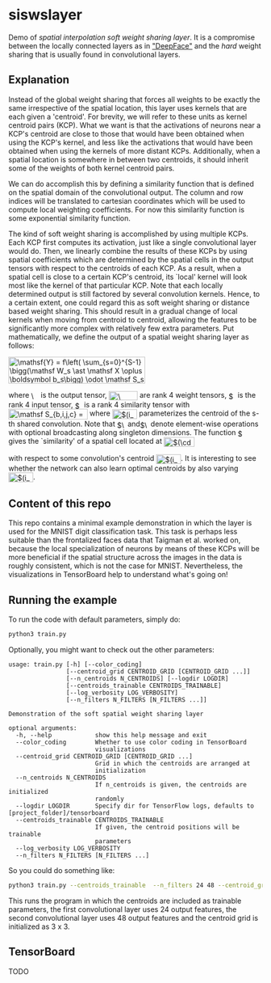 # siswslayer
Demo of _spatial interpolation soft weight sharing layer_. 
It is a compromise between the locally connected layers as in ["DeepFace"](https://research.fb.com/wp-content/uploads/2016/11/deepface-closing-the-gap-to-human-level-performance-in-face-verification.pdf) 
and the _hard_ weight sharing that is usually found in 
convolutional layers.

## Explanation
Instead of the global weight sharing that forces all weights to be exactly the same irrespective of the
spatial location, this layer uses kernels that are each given a 'centroid'. For brevity, we will refer to these units as
kernel centroid pairs (KCP). What we want is that 
the activations of neurons near a KCP's centroid are close to those that would have been obtained when using
the KCP's kernel, and less like the activations that would have been obtained when using the kernels of more distant 
KCPs. Additionally, when a spatial location is somewhere in between two centroids, it should inherit some of
the weights of both kernel centroid pairs.

We can do accomplish this by defining a similarity function that is defined on the spatial domain of the convolutional
output. The column and row indices will be translated to cartesian coordinates which will be used to compute local 
weighting coefficients. For now this similarity function is some exponential similarity function.

The kind of soft weight sharing is accomplished by using multiple KCPs. Each KCP first computes 
its activation, just like a single convolutional layer would do. Then, we linearly combine the 
results of these KCPs by using spatial 
coefficients which are determined by the spatial cells in the output tensors with respect 
to the centroids of each KCP. As a result, when a spatial cell is close to a 
certain KCP's centroid, its `local' kernel will look most like the kernel of that 
particular KCP. Note that each locally determined output is still factored by 
several convolution kernels. Hence, to a certain extent, one could regard this as soft weight 
sharing or distance based weight sharing. This should result in a gradual change of local 
kernels when moving from centroid to centroid, allowing the features to be significantly 
more complex with relatively few extra parameters. Put mathematically, we define the output 
of a spatial weight sharing layer as follows:

 <img src="http://www.sciweavers.org/tex2img.php?eq=%5Cmathsf%7BY%7D%20%3D%20f%5Cleft%28%20%5Csum_%7Bs%3D0%7D%5E%7BS-1%7D%20%5Cbigg%28%5Cmathsf%20W_s%20%20%5Cast%20%5Cmathsf%20X%20%5Coplus%20%5Cboldsymbol%20b_s%5Cbigg%29%20%5Codot%20%5Cmathsf%20S_s%20%5Cright%29%2C&bc=White&fc=Black&im=jpg&fs=12&ff=arev&edit=0" align="center" border="0" alt="\mathsf{Y} = f\left( \sum_{s=0}^{S-1} \bigg(\mathsf W_s  \ast \mathsf X \oplus \boldsymbol b_s\bigg) \odot \mathsf S_s \right)," width="271" height="53" />

where <img src="http://www.sciweavers.org/tex2img.php?eq=%5Cmathsf%20Y&bc=White&fc=Black&im=jpg&fs=12&ff=arev&edit=0" align="center" border="0" alt="\mathsf Y" width="15" height="15" /> is the output tensor, 
<img src="http://www.sciweavers.org/tex2img.php?eq=%5C%7B%5Cmathsf%20W_s%5C%7D_s&bc=White&fc=Black&im=jpg&fs=12&ff=arev&edit=0" align="center" border="0" alt="\{\mathsf W_s\}_s" width="57" height="18" />  are rank 4 weight 
tensors, 
<img src="http://www.sciweavers.org/tex2img.php?eq=%24%5Cmathsf%20X%24&bc=White&fc=Black&im=jpg&fs=12&ff=arev&edit=0" align="center" border="0" alt="$\mathsf X$" width="14" height="14" />
is the rank 4 input tensor,
<img src="http://www.sciweavers.org/tex2img.php?eq=%24%5Cmathsf%20X%24&bc=White&fc=Black&im=jpg&fs=12&ff=arev&edit=0" align="center" border="0" alt="$\mathsf X$" width="14" height="14" />
is a rank 4 similarity tensor 
with <img src="http://www.sciweavers.org/tex2img.php?eq=%5Cmathsf%20S_%7Bb%2Ci%2Cj%2Cc%7D%20%3D%20%5Cmathcal%20S%28i%2Cj%2Ci_s%2Cj_s%29&bc=White&fc=Black&im=jpg&fs=12&ff=arev&edit=0" align="center" border="0" alt="\mathsf S_{b,i,j,c} = \mathcal S(i,j,i_s,j_s)" width="157" height="21" />
where <img src="http://www.sciweavers.org/tex2img.php?eq=%24%28i_s%2C%20j_s%29%24&bc=White&fc=Black&im=jpg&fs=12&ff=arev&edit=0" align="center" border="0" alt="$(i_s, j_s)$" width="49" height="19" />
parameterizes the 
centroid of the s-th shared convolution. Note that 
 <img src="http://www.sciweavers.org/tex2img.php?eq=%24%5Coplus%24%20&bc=White&fc=Black&im=jpg&fs=12&ff=arev&edit=0" align="center" border="0" alt="$\oplus$ " width="17" height="14" />
 and<img src="http://www.sciweavers.org/tex2img.php?eq=%24%5Codot%24&bc=White&fc=Black&im=jpg&fs=12&ff=arev&edit=0" align="center" border="0" alt="$\odot$" width="17" height="14" />
 denote 
element-wise operations with optional broadcasting along singleton dimensions. The 
function <img src="http://www.sciweavers.org/tex2img.php?eq=%24%5Cmathcal%20S%24&bc=White&fc=Black&im=jpg&fs=12&ff=arev&edit=0" align="center" border="0" alt="$\mathcal S$" width="14" height="14" />
gives the `similarity' of a spatial cell located at 
<img src="http://www.sciweavers.org/tex2img.php?eq=%20%24%28%5Ccdot%2Ci%2Cj%2C%5Ccdot%29%24&bc=White&fc=Black&im=jpg&fs=12&ff=arev&edit=0" align="center" border="0" alt=" $(\cdot,i,j,\cdot)$" width="61" height="19" />

with respect to some convolution's centroid 
<img src="http://www.sciweavers.org/tex2img.php?eq=%24%28i_s%2C%20j_s%29%24&bc=White&fc=Black&im=jpg&fs=12&ff=arev&edit=0" align="center" border="0" alt="$(i_s, j_s)$" width="49" height="19" />. 
It is interesting to see whether the network can also learn optimal centroids by also varying <img src="http://www.sciweavers.org/tex2img.php?eq=%24%28i_s%2C%20j_s%29%24&bc=White&fc=Black&im=jpg&fs=12&ff=arev&edit=0" align="center" border="0" alt="$(i_s, j_s)$" width="49" height="19" />.

## Content of this repo
This repo contains a minimal example demonstration in which the layer is used for the MNIST digit classification task. 
This task is perhaps less suitable than the frontalized faces data that Taigman et al. worked on, because the local 
specialization of neurons by means of these KCPs will be more beneficial if the spatial structure across the images in
the data is roughly consistent, which is not the case for MNIST. Nevertheless, the visualizations in TensorBoard
help to understand what's going on!

## Running the example
To run the code with default parameters, simply do:
```bash
python3 train.py
```

Optionally, you might want to check out the other parameters:
```
usage: train.py [-h] [--color_coding]
                [--centroid_grid CENTROID_GRID [CENTROID_GRID ...]]
                [--n_centroids N_CENTROIDS] [--logdir LOGDIR]
                [--centroids_trainable CENTROIDS_TRAINABLE]
                [--log_verbosity LOG_VERBOSITY]
                [--n_filters N_FILTERS [N_FILTERS ...]]

Demonstration of the soft spatial weight sharing layer

optional arguments:
  -h, --help            show this help message and exit
  --color_coding        Whether to use color coding in TensorBoard
                        visualizations
  --centroid_grid CENTROID_GRID [CENTROID_GRID ...]
                        Grid in which the centroids are arranged at
                        initialization
  --n_centroids N_CENTROIDS
                        If n_centroids is given, the centroids are initialized
                        randomly
  --logdir LOGDIR       Specify dir for TensorFlow logs, defaults to [project_folder]/tensorboard
  --centroids_trainable CENTROIDS_TRAINABLE
                        If given, the centroid positions will be trainable
                        parameters
  --log_verbosity LOG_VERBOSITY
  --n_filters N_FILTERS [N_FILTERS ...]
```

So you could do something like:
```bash
python3 train.py --centroids_trainable  --n_filters 24 48 --centroid_grid 3 3
```

This runs the program in which the centroids are included as trainable parameters, the first convolutional layer uses
24 output features, the second convolutional layer uses 48 output features and the centroid grid is initialized as 3 x 3.

## TensorBoard
TODO